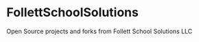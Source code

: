 # FollettSchoolSolutions

Open Source projects and forks from Follett School Solutions LLC

<!--

Contact: opensource@follettlearning.com

[Follett School Solutions | PreK-12 Education Technology, Products, and Services](https://www.follettlearning.com/)
     
1340 Ridgeview Dr, McHenry, IL 60050
Sales: 877.899.8550
Support: 888.511.5114

## Hi there 👋

**Here are some ideas to get you started:**

🙋‍♀️ A short introduction - what is your organization all about?
🌈 Contribution guidelines - how can the community get involved?
👩‍💻 Useful resources - where can the community find your docs? Is there anything else the community should know?
🍿 Fun facts - what does your team eat for breakfast?
🧙 Remember, you can do mighty things with the power of [Markdown](https://docs.github.com/github/writing-on-github/getting-started-with-writing-and-formatting-on-github/basic-writing-and-formatting-syntax)
-->

